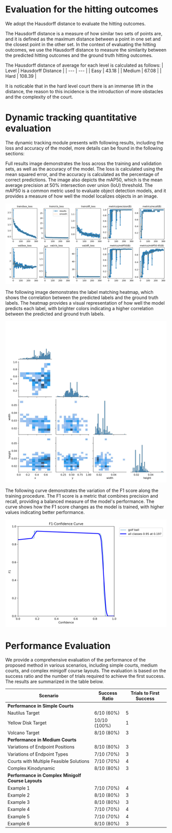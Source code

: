# Evaluation for the hitting outcomes

We adopt the Hausdorff distance to evaluate the hitting outcomes. 

The Hausdorff distance is a measure of how similar two sets of points are, and it is defined as the maximum distance between a point in one set and the closest point in the other set. In the context of evaluating the hitting outcomes, we use the Hausdorff distance to measure the similarity between the predicted hitting outcomes and the ground truth hitting outcomes.

The Hausdorff distance of average for each level is calculated as follows:
| Level | Hausdorff Distance |
| --- | --- |
| Easy | 43.18 |
| Medium | 67.08 |
| Hard | 108.39 |

It is noticable that in the hard level court there is an immense lift in the distance, the reason to this incidence is the introduction of more obstacles and the complexity of the court.

# Dynamic tracking quantitative evaluation

The dynamic tracking module presents with following results, including the loss and accuracy of the model, more details can be found in the following sections:

Full results image demonstrates the loss across the training and validation sets, as well as the accuracy of the model. The loss is calculated using the mean squared error, and the accuracy is calculated as the percentage of correct predictions. The image also depicts the mAP50, which is the mean average precision at 50% intersection over union (IoU) threshold. The mAP50 is a common metric used to evaluate object detection models, and it provides a measure of how well the model localizes objects in an image.

![full results](fig/results.png)

The following image demonstrates the label matching heatmap, which shows the correlation between the predicted labels and the ground truth labels. The heatmap provides a visual representation of how well the model predicts each label, with brighter colors indicating a higher correlation between the predicted and ground truth labels.

![labels correlation](fig/labels_correlogram.jpg)

The following curve demonstrates the variation of the F1 score along the training procedure. The F1 score is a metric that combines precision and recall, providing a balanced measure of the model's performance. The curve shows how the F1 score changes as the model is trained, with higher values indicating better performance.

![F1_curve](fig/F1_curve.png)

# Performance Evaluation
We provide a comprehensive evaluation of the performance of the proposed method in various scenarios, including simple courts, medium courts, and complex minigolf course layouts. The evaluation is based on the success ratio and the number of trials required to achieve the first success. The results are summarized in the table below.

| Scenario                                | Success Ratio | Trials to First Success |
|-----------------------------------------|---------------|-------------------------|
| **Performance in Simple Courts**        |               |                         |
| Nautilus Target                         | 6/10 (60%)    | 5                       |
| Yellow Disk Target                      | 10/10 (100%)  | 1                       |
| Volcano Target                          | 8/10 (80%)    | 3                       |
| **Performance in Medium Courts**        |               |                         |
| Variations of Endpoint Positions        | 8/10 (80%)    | 3                       |
| Variations of Endpoint Types            | 7/10 (70%)    | 3                       |
| Courts with Multiple Feasible Solutions | 7/10 (70%)    | 4                       |
| Complex Kinodynamic                     | 8/10 (80%)    | 3                       |
| **Performance in Complex Minigolf Course Layouts** |               |                         |
| Example 1                               | 7/10 (70%)    | 4                       |
| Example 2                               | 8/10 (80%)    | 3                       |
| Example 3                               | 8/10 (80%)    | 3                       |
| Example 4                               | 7/10 (70%)    | 4                       |
| Example 5                               | 7/10 (70%)    | 4                       |
| Example 6                               | 8/10 (80%)    | 3                       |
